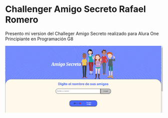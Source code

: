 # Challenger Amigo Secreto Rafael Romero

Presento mi version del Challeger Amigo Secreto realizado para Alura One Principiante en Programación G8

![alt text](./assets/PortadaAS.png)

